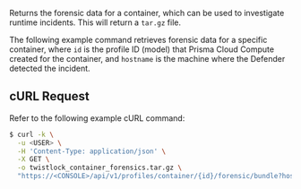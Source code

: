 Returns the forensic data for a container, which can be used to investigate runtime incidents.
This will return a `tar.gz` file.

The following example command retrieves forensic data for a specific container, where `id` is the profile ID (model) that Prisma Cloud Compute created for the container, and `hostname` is the machine where the Defender detected the incident.

## cURL Request

Refer to the following example cURL command:

```bash
$ curl -k \
  -u <USER> \
  -H 'Content-Type: application/json' \
  -X GET \
  -o twistlock_container_forensics.tar.gz \
  "https://<CONSOLE>/api/v1/profiles/container/{id}/forensic/bundle?hostname={hostname}"
```
